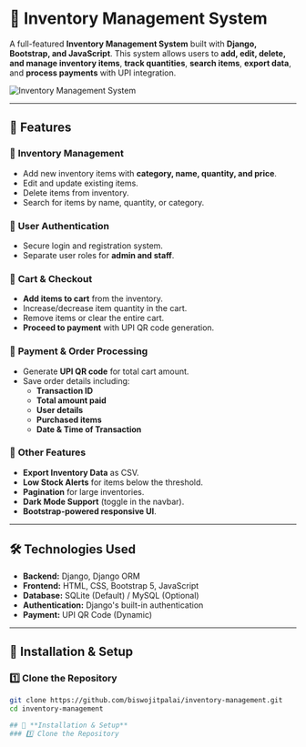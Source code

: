 # 🛒 Inventory Management System

A full-featured **Inventory Management System** built with **Django, Bootstrap, and JavaScript**. This system allows users to **add, edit, delete, and manage inventory items**, **track quantities**, **search items**, **export data**, and **process payments** with UPI integration.

![Inventory Management System](https://your-image-url.com)  <!-- Replace with actual image URL -->

---

## 📌 **Features**
### 🔹 **Inventory Management**
- Add new inventory items with **category, name, quantity, and price**.
- Edit and update existing items.
- Delete items from inventory.
- Search for items by name, quantity, or category.

### 🔹 **User Authentication**
- Secure login and registration system.
- Separate user roles for **admin and staff**.

### 🔹 **Cart & Checkout**
- **Add items to cart** from the inventory.
- Increase/decrease item quantity in the cart.
- Remove items or clear the entire cart.
- **Proceed to payment** with UPI QR code generation.

### 🔹 **Payment & Order Processing**
- Generate **UPI QR code** for total cart amount.
- Save order details including:
  - **Transaction ID**
  - **Total amount paid**
  - **User details**
  - **Purchased items**
  - **Date & Time of Transaction**

### 🔹 **Other Features**
- **Export Inventory Data** as CSV.
- **Low Stock Alerts** for items below the threshold.
- **Pagination** for large inventories.
- **Dark Mode Support** (toggle in the navbar).
- **Bootstrap-powered responsive UI**.

---

## 🛠 **Technologies Used**
- **Backend:** Django, Django ORM
- **Frontend:** HTML, CSS, Bootstrap 5, JavaScript
- **Database:** SQLite (Default) / MySQL (Optional)
- **Authentication:** Django's built-in authentication
- **Payment:** UPI QR Code (Dynamic)

---

## 🚀 **Installation & Setup**
### 1️⃣ Clone the Repository
```bash
git clone https://github.com/biswojitpalai/inventory-management.git
cd inventory-management

## 🚀 **Installation & Setup**
### 1️⃣ Clone the Repository
